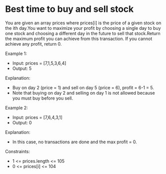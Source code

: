# Best time to buy and sell stock

You are given an array prices where prices[i] is the price of a given stock on the ith day.You want to maximize your profit by choosing a single day to buy one stock and choosing a different day in the future to sell that stock.Return the maximum profit you can achieve from this transaction. If you cannot achieve any profit, return 0.

 

Example 1:

- Input: prices = [7,1,5,3,6,4]
- Output: 5
  
Explanation: 
- Buy on day 2 (price = 1) and sell on day 5 (price = 6), profit = 6-1 = 5.
- Note that buying on day 2 and selling on day 1 is not allowed because you must buy before you sell.
  
Example 2:

- Input: prices = [7,6,4,3,1]
- Output: 0
  
Explanation:
- In this case, no transactions are done and the max profit = 0.
 

Constraints:

- 1 <= prices.length <= 105
- 0 <= prices[i] <= 104
